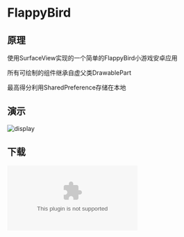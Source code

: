 # FlappyBird

## 原理
使用SurfaceView实现的一个简单的FlappyBird小游戏安卓应用

所有可绘制的组件继承自虚父类DrawablePart

最高得分利用SharedPreference存储在本地

## 演示

![display](https://github.com/Leeeeeeeeeeeee/FlappyBird/blob/main/display.gif)

## 下载

![download](https://github.com/Leeeeeeeeeeeee/FlappyBird/raw/main/app/release/app-release.apk)
